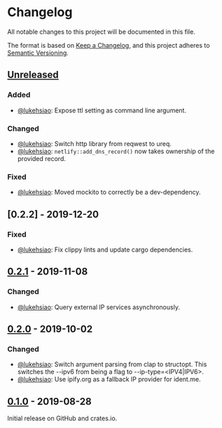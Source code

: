 # Changelog
All notable changes to this project will be documented in this file.

The format is based on [Keep a Changelog](https://keepachangelog.com/en/1.0.0/),
and this project adheres to [Semantic Versioning](https://semver.org/spec/v2.0.0.html).

## [Unreleased]
### Added
- [@lukehsiao][lh]: Expose ttl setting as command line argument.

### Changed
- [@lukehsiao][lh]: Switch http library from reqwest to ureq.
- [@lukehsiao][lh]: `netlify::add_dns_record()` now takes ownership of the
  provided record.

### Fixed
- [@lukehsiao][lh]: Moved mockito to correctly be a dev-dependency.

## [0.2.2] - 2019-12-20
### Fixed
- [@lukehsiao][lh]: Fix clippy lints and update cargo dependencies.

## [0.2.1] - 2019-11-08
### Changed
- [@lukehsiao][lh]: Query external IP services asynchronously.

## [0.2.0] - 2019-10-02
### Changed
- [@lukehsiao][lh]: Switch argument parsing from clap to structopt. This
  switches the --ipv6 from being a flag to --ip-type=<IPV4|IPV6>.
- [@lukehsiao][lh]: Use ipify.org as a fallback IP provider for ident.me.

## [0.1.0] - 2019-08-28
Initial release on GitHub and crates.io.


[lh]: https://github.com/lukehsiao

[Unreleased]: https://github.com/lukehsiao/netlify-ddns-rs/compare/v0.2.1...master
[0.2.1]: https://github.com/lukehsiao/netlify-ddns-rs/compare/v0.2.0...v0.2.1
[0.2.0]: https://github.com/lukehsiao/netlify-ddns-rs/compare/v0.1.0...v0.2.0
[0.1.0]: https://github.com/lukehsiao/netlify-ddns-rs/releases/tag/v0.1.0
